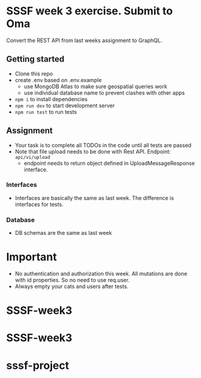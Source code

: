 # SSSF week 3 exercise. Submit to Oma

Convert the REST API from last weeks assignment to GraphQL.

## Getting started

- Clone this repo
- create .env based on .env.example
  - use MongoDB Atlas to make sure geospatial queries work
  - use individual database name to prevent clashes with other apps
- `npm i` to install dependencies
- `npm run dev` to start development server
- `npm run test` to run tests

## Assignment

- Your task is to complete all TODOs in the code until all tests are passed
- Note that file upload needs to be done with Rest API. Endpoint: `api/vi/upload`
  - endpoint needs to return object defined in UploadMessageResponse interface.

### Interfaces

- Interfaces are basically the same as last week. The difference is interfaces for tests.

### Database

- DB schemas are the same as last week

# Important

- No authentication and authorization this week. All mutations are done with id properties. So no need to use req.user.
- Always empty your cats and users after tests.
# SSSF-week3
# SSSF-week3
# sssf-project
